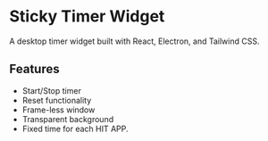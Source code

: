 # Sticky Timer Widget

A desktop timer widget built with React, Electron, and Tailwind CSS.

## Features

- Start/Stop timer
- Reset functionality
- Frame-less window
- Transparent background
- Fixed time for each HIT APP.

